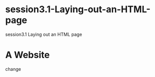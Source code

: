 # session3.1-Laying-out-an-HTML-page
session3.1  Laying out an HTML page

<!DOCTYPE html>
  <html>
    <head>
        <link type="text/css" rel="stylesheet" href="stylesheet.css"/>
      <title> Website> </title>
    </head>
    <body>
      <h1> A Website </h1>
      <p>change
      </p>
    </body>
</html>
